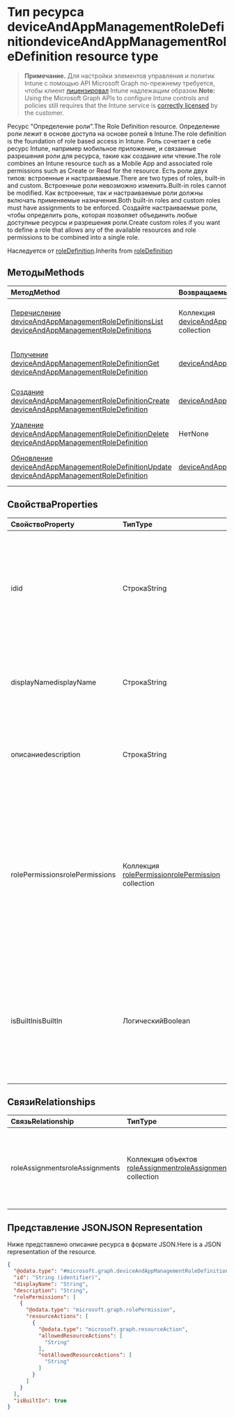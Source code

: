 # <a name="deviceandappmanagementroledefinition-resource-type"></a><span data-ttu-id="48cdf-101">Тип ресурса deviceAndAppManagementRoleDefinition</span><span class="sxs-lookup"><span data-stu-id="48cdf-101">deviceAndAppManagementRoleDefinition resource type</span></span>

> <span data-ttu-id="48cdf-102">**Примечание.** Для настройки элементов управления и политик Intune с помощью API Microsoft Graph по-прежнему требуется, чтобы клиент [лицензировал](https://go.microsoft.com/fwlink/?linkid=839381) Intune надлежащим образом.</span><span class="sxs-lookup"><span data-stu-id="48cdf-102">**Note:** Using the Microsoft Graph APIs to configure Intune controls and policies still requires that the Intune service is [correctly licensed](https://go.microsoft.com/fwlink/?linkid=839381) by the customer.</span></span>

<span data-ttu-id="48cdf-103">Ресурс "Определение роли".</span><span class="sxs-lookup"><span data-stu-id="48cdf-103">The Role Definition resource.</span></span> <span data-ttu-id="48cdf-104">Определение роли лежит в основе доступа на основе ролей в Intune.</span><span class="sxs-lookup"><span data-stu-id="48cdf-104">The role definition is the foundation of role based access in Intune.</span></span> <span data-ttu-id="48cdf-105">Роль сочетает в себе ресурс Intune, например мобильное приложение, и связанные разрешения роли для ресурса, такие как создание или чтение.</span><span class="sxs-lookup"><span data-stu-id="48cdf-105">The role combines an Intune resource such as a Mobile App and associated role permissions such as Create or Read for the resource.</span></span> <span data-ttu-id="48cdf-106">Есть роли двух типов: встроенные и настраиваемые.</span><span class="sxs-lookup"><span data-stu-id="48cdf-106">There are two types of roles, built-in and custom.</span></span> <span data-ttu-id="48cdf-107">Встроенные роли невозможно изменить.</span><span class="sxs-lookup"><span data-stu-id="48cdf-107">Built-in roles cannot be modified.</span></span> <span data-ttu-id="48cdf-108">Как встроенные, так и настраиваемые роли должны включать применяемые назначения.</span><span class="sxs-lookup"><span data-stu-id="48cdf-108">Both built-in roles and custom roles must have assignments to be enforced.</span></span> <span data-ttu-id="48cdf-109">Создайте настраиваемые роли, чтобы определить роль, которая позволяет объединить любые доступные ресурсы и разрешения роли.</span><span class="sxs-lookup"><span data-stu-id="48cdf-109">Create custom roles if you want to define a role that allows any of the available resources and role permissions to be combined into a single role.</span></span>

<span data-ttu-id="48cdf-110">Наследуется от [roleDefinition](../resources/intune_rbac_roledefinition.md).</span><span class="sxs-lookup"><span data-stu-id="48cdf-110">Inherits from [roleDefinition](../resources/intune_rbac_roledefinition.md)</span></span>

## <a name="methods"></a><span data-ttu-id="48cdf-111">Методы</span><span class="sxs-lookup"><span data-stu-id="48cdf-111">Methods</span></span>
|<span data-ttu-id="48cdf-112">Метод</span><span class="sxs-lookup"><span data-stu-id="48cdf-112">Method</span></span>|<span data-ttu-id="48cdf-113">Возвращаемый тип</span><span class="sxs-lookup"><span data-stu-id="48cdf-113">Return Type</span></span>|<span data-ttu-id="48cdf-114">Описание</span><span class="sxs-lookup"><span data-stu-id="48cdf-114">Description</span></span>|
|:---|:---|:---|
|[<span data-ttu-id="48cdf-115">Перечисление deviceAndAppManagementRoleDefinitions</span><span class="sxs-lookup"><span data-stu-id="48cdf-115">List deviceAndAppManagementRoleDefinitions</span></span>](../api/intune_rbac_deviceandappmanagementroledefinition_list.md)|<span data-ttu-id="48cdf-116">Коллекция [deviceAndAppManagementRoleDefinition](../resources/intune_rbac_deviceandappmanagementroledefinition.md)</span><span class="sxs-lookup"><span data-stu-id="48cdf-116">[deviceAndAppManagementRoleDefinition](../resources/intune_rbac_deviceandappmanagementroledefinition.md) collection</span></span>|<span data-ttu-id="48cdf-117">Список свойств и связей объектов [deviceAndAppManagementRoleDefinition](../resources/intune_rbac_deviceandappmanagementroledefinition.md).</span><span class="sxs-lookup"><span data-stu-id="48cdf-117">List properties and relationships of the [deviceAndAppManagementRoleDefinition](../resources/intune_rbac_deviceandappmanagementroledefinition.md) objects.</span></span>|
|[<span data-ttu-id="48cdf-118">Получение deviceAndAppManagementRoleDefinition</span><span class="sxs-lookup"><span data-stu-id="48cdf-118">Get deviceAndAppManagementRoleDefinition</span></span>](../api/intune_rbac_deviceandappmanagementroledefinition_get.md)|[<span data-ttu-id="48cdf-119">deviceAndAppManagementRoleDefinition</span><span class="sxs-lookup"><span data-stu-id="48cdf-119">deviceAndAppManagementRoleDefinition</span></span>](../resources/intune_rbac_deviceandappmanagementroledefinition.md)|<span data-ttu-id="48cdf-120">Считывание свойств и связей объекта [deviceAndAppManagementRoleDefinition](../resources/intune_rbac_deviceandappmanagementroledefinition.md).</span><span class="sxs-lookup"><span data-stu-id="48cdf-120">Read properties and relationships of the [deviceAndAppManagementRoleDefinition](../resources/intune_rbac_deviceandappmanagementroledefinition.md) object.</span></span>|
|[<span data-ttu-id="48cdf-121">Создание deviceAndAppManagementRoleDefinition</span><span class="sxs-lookup"><span data-stu-id="48cdf-121">Create deviceAndAppManagementRoleDefinition</span></span>](../api/intune_rbac_deviceandappmanagementroledefinition_create.md)|[<span data-ttu-id="48cdf-122">deviceAndAppManagementRoleDefinition</span><span class="sxs-lookup"><span data-stu-id="48cdf-122">deviceAndAppManagementRoleDefinition</span></span>](../resources/intune_rbac_deviceandappmanagementroledefinition.md)|<span data-ttu-id="48cdf-123">Создание объекта [deviceAndAppManagementRoleDefinition](../resources/intune_rbac_deviceandappmanagementroledefinition.md).</span><span class="sxs-lookup"><span data-stu-id="48cdf-123">Create a new [deviceAndAppManagementRoleDefinition](../resources/intune_rbac_deviceandappmanagementroledefinition.md) object.</span></span>|
|[<span data-ttu-id="48cdf-124">Удаление deviceAndAppManagementRoleDefinition</span><span class="sxs-lookup"><span data-stu-id="48cdf-124">Delete deviceAndAppManagementRoleDefinition</span></span>](../api/intune_rbac_deviceandappmanagementroledefinition_delete.md)|<span data-ttu-id="48cdf-125">Нет</span><span class="sxs-lookup"><span data-stu-id="48cdf-125">None</span></span>|<span data-ttu-id="48cdf-126">Удаление экземпляра [deviceAndAppManagementRoleDefinition](../resources/intune_rbac_deviceandappmanagementroledefinition.md).</span><span class="sxs-lookup"><span data-stu-id="48cdf-126">Deletes a [deviceAndAppManagementRoleDefinition](../resources/intune_rbac_deviceandappmanagementroledefinition.md).</span></span>|
|[<span data-ttu-id="48cdf-127">Обновление deviceAndAppManagementRoleDefinition</span><span class="sxs-lookup"><span data-stu-id="48cdf-127">Update deviceAndAppManagementRoleDefinition</span></span>](../api/intune_rbac_deviceandappmanagementroledefinition_update.md)|[<span data-ttu-id="48cdf-128">deviceAndAppManagementRoleDefinition</span><span class="sxs-lookup"><span data-stu-id="48cdf-128">deviceAndAppManagementRoleDefinition</span></span>](../resources/intune_rbac_deviceandappmanagementroledefinition.md)|<span data-ttu-id="48cdf-129">Обновление свойств объекта [deviceAndAppManagementRoleDefinition](../resources/intune_rbac_deviceandappmanagementroledefinition.md).</span><span class="sxs-lookup"><span data-stu-id="48cdf-129">Update the properties of a [deviceAndAppManagementRoleDefinition](../resources/intune_rbac_deviceandappmanagementroledefinition.md) object.</span></span>|

## <a name="properties"></a><span data-ttu-id="48cdf-130">Свойства</span><span class="sxs-lookup"><span data-stu-id="48cdf-130">Properties</span></span>
|<span data-ttu-id="48cdf-131">Свойство</span><span class="sxs-lookup"><span data-stu-id="48cdf-131">Property</span></span>|<span data-ttu-id="48cdf-132">Тип</span><span class="sxs-lookup"><span data-stu-id="48cdf-132">Type</span></span>|<span data-ttu-id="48cdf-133">Описание</span><span class="sxs-lookup"><span data-stu-id="48cdf-133">Description</span></span>|
|:---|:---|:---|
|<span data-ttu-id="48cdf-134">id</span><span class="sxs-lookup"><span data-stu-id="48cdf-134">id</span></span>|<span data-ttu-id="48cdf-135">Строка</span><span class="sxs-lookup"><span data-stu-id="48cdf-135">String</span></span>|<span data-ttu-id="48cdf-136">Ключ объекта.</span><span class="sxs-lookup"><span data-stu-id="48cdf-136">Key of the entity.</span></span> <span data-ttu-id="48cdf-137">Это свойство доступно только для чтения и создается автоматически.</span><span class="sxs-lookup"><span data-stu-id="48cdf-137">This is read-only and automatically generated.</span></span> <span data-ttu-id="48cdf-138">Наследуется от объекта [roleDefinition](../resources/intune_rbac_roledefinition.md).</span><span class="sxs-lookup"><span data-stu-id="48cdf-138">Inherited from [roleDefinition](../resources/intune_rbac_roledefinition.md)</span></span>|
|<span data-ttu-id="48cdf-139">displayName</span><span class="sxs-lookup"><span data-stu-id="48cdf-139">displayName</span></span>|<span data-ttu-id="48cdf-140">Строка</span><span class="sxs-lookup"><span data-stu-id="48cdf-140">String</span></span>|<span data-ttu-id="48cdf-141">Отображаемое имя определения роли.</span><span class="sxs-lookup"><span data-stu-id="48cdf-141">Display Name of the Role definition.</span></span> <span data-ttu-id="48cdf-142">Наследуется от объекта [roleDefinition](../resources/intune_rbac_roledefinition.md).</span><span class="sxs-lookup"><span data-stu-id="48cdf-142">Inherited from [roleDefinition](../resources/intune_rbac_roledefinition.md)</span></span>|
|<span data-ttu-id="48cdf-143">описание</span><span class="sxs-lookup"><span data-stu-id="48cdf-143">description</span></span>|<span data-ttu-id="48cdf-144">Строка</span><span class="sxs-lookup"><span data-stu-id="48cdf-144">String</span></span>|<span data-ttu-id="48cdf-145">Описание определения роли.</span><span class="sxs-lookup"><span data-stu-id="48cdf-145">Description of the Role definition.</span></span> <span data-ttu-id="48cdf-146">Наследуется от объекта [roleDefinition](../resources/intune_rbac_roledefinition.md).</span><span class="sxs-lookup"><span data-stu-id="48cdf-146">Inherited from [roleDefinition](../resources/intune_rbac_roledefinition.md)</span></span>|
|<span data-ttu-id="48cdf-147">rolePermissions</span><span class="sxs-lookup"><span data-stu-id="48cdf-147">rolePermissions</span></span>|<span data-ttu-id="48cdf-148">Коллекция [rolePermission](../resources/intune_rbac_rolepermission.md)</span><span class="sxs-lookup"><span data-stu-id="48cdf-148">[rolePermission](../resources/intune_rbac_rolepermission.md) collection</span></span>|<span data-ttu-id="48cdf-149">Список разрешений, активированных для роли.</span><span class="sxs-lookup"><span data-stu-id="48cdf-149">List of Role Permissions this role is allowed to perform.</span></span> <span data-ttu-id="48cdf-150">Они должны соответствовать объекту actionName, который определен как часть rolePermission.</span><span class="sxs-lookup"><span data-stu-id="48cdf-150">These must match the actionName that is defined as part of the rolePermission.</span></span> <span data-ttu-id="48cdf-151">Наследуется от объекта [roleDefinition](../resources/intune_rbac_roledefinition.md).</span><span class="sxs-lookup"><span data-stu-id="48cdf-151">Inherited from [roleDefinition](../resources/intune_rbac_roledefinition.md)</span></span>|
|<span data-ttu-id="48cdf-152">isBuiltIn</span><span class="sxs-lookup"><span data-stu-id="48cdf-152">isBuiltIn</span></span>|<span data-ttu-id="48cdf-153">Логический</span><span class="sxs-lookup"><span data-stu-id="48cdf-153">Boolean</span></span>|<span data-ttu-id="48cdf-154">Тип роли.</span><span class="sxs-lookup"><span data-stu-id="48cdf-154">Type of Role.</span></span> <span data-ttu-id="48cdf-155">Для встроенного определения роли задается значение True, а для настраиваемого — False.</span><span class="sxs-lookup"><span data-stu-id="48cdf-155">Set to True if it is built-in, or set to False if it is a custom role definition.</span></span> <span data-ttu-id="48cdf-156">Наследуется от [roleDefinition](../resources/intune_rbac_roledefinition.md).</span><span class="sxs-lookup"><span data-stu-id="48cdf-156">Inherited from [roleDefinition](../resources/intune_rbac_roledefinition.md)</span></span>|

## <a name="relationships"></a><span data-ttu-id="48cdf-157">Связи</span><span class="sxs-lookup"><span data-stu-id="48cdf-157">Relationships</span></span>
|<span data-ttu-id="48cdf-158">Связь</span><span class="sxs-lookup"><span data-stu-id="48cdf-158">Relationship</span></span>|<span data-ttu-id="48cdf-159">Тип</span><span class="sxs-lookup"><span data-stu-id="48cdf-159">Type</span></span>|<span data-ttu-id="48cdf-160">Описание</span><span class="sxs-lookup"><span data-stu-id="48cdf-160">Description</span></span>|
|:---|:---|:---|
|<span data-ttu-id="48cdf-161">roleAssignments</span><span class="sxs-lookup"><span data-stu-id="48cdf-161">roleAssignments</span></span>|<span data-ttu-id="48cdf-162">Коллекция объектов [roleAssignment](../resources/intune_rbac_roleassignment.md)</span><span class="sxs-lookup"><span data-stu-id="48cdf-162">[roleAssignment](../resources/intune_rbac_roleassignment.md) collection</span></span>|<span data-ttu-id="48cdf-163">Список назначений ролей для определения роли.</span><span class="sxs-lookup"><span data-stu-id="48cdf-163">List of Role assignments for this role definition.</span></span> <span data-ttu-id="48cdf-164">Наследуется от [roleDefinition](../resources/intune_rbac_roledefinition.md).</span><span class="sxs-lookup"><span data-stu-id="48cdf-164">Inherited from [roleDefinition](../resources/intune_rbac_roledefinition.md)</span></span>|

## <a name="json-representation"></a><span data-ttu-id="48cdf-165">Представление JSON</span><span class="sxs-lookup"><span data-stu-id="48cdf-165">JSON Representation</span></span>
<span data-ttu-id="48cdf-166">Ниже представлено описание ресурса в формате JSON.</span><span class="sxs-lookup"><span data-stu-id="48cdf-166">Here is a JSON representation of the resource.</span></span>
<!--{
  "blockType": "resource",
  "baseType": "microsoft.graph.roleDefinition",
  "keyProperty": "id",
  "@odata.type": "microsoft.graph.deviceAndAppManagementRoleDefinition"
}-->
``` json
{
  "@odata.type": "#microsoft.graph.deviceAndAppManagementRoleDefinition",
  "id": "String (identifier)",
  "displayName": "String",
  "description": "String",
  "rolePermissions": [
    {
      "@odata.type": "microsoft.graph.rolePermission",
      "resourceActions": [
        {
          "@odata.type": "microsoft.graph.resourceAction",
          "allowedResourceActions": [
            "String"
          ],
          "notAllowedResourceActions": [
            "String"
          ]
        }
      ]
    }
  ],
  "isBuiltIn": true
}
```








